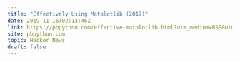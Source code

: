 ```yaml
---
title: "Effectively Using Matplotlib (2017)"
date: 2019-11-16T02:13:46Z
link: https://pbpython.com/effective-matplotlib.html?utm_medium=RSS&utm_source=hune
site: pbpython.com
topic: Hacker News
draft: false
---
```

